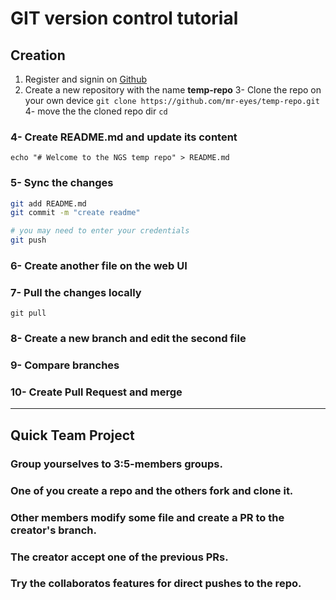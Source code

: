 # GIT version control tutorial

## Creation

1. Register and signin on [Github](https://www.github.com)
2. Create a new repository with the name **temp-repo**
3- Clone the repo on your own device `git clone https://github.com/mr-eyes/temp-repo.git`
4- move the the cloned repo dir `cd `

### 4- Create README.md and update its content

`echo "# Welcome to the NGS temp repo" > README.md`

### 5- Sync the changes

```bash
git add README.md
git commit -m "create readme"

# you may need to enter your credentials
git push
```

### 6- Create another file on the web UI

### 7- Pull the changes locally

`git pull`

### 8- Create a new branch and edit the second file

### 9- Compare branches

### 10- Create Pull Request and merge

---

## Quick Team Project

### Group yourselves to 3:5-members groups.

### One of you create a repo and the others fork and clone it.

### Other members modify some file and create a PR to the creator's branch.

### The creator accept one of the previous PRs.

### Try the collaboratos features for direct pushes to the repo.